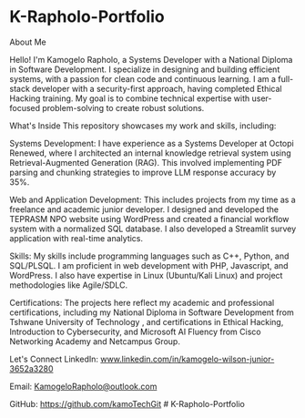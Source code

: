 # K-Rapholo-Portfolio
About Me

Hello! I'm Kamogelo Rapholo, a Systems Developer with a National Diploma in Software Development. I specialize in designing and building efficient systems, with a passion for clean code and continuous learning. I am a full-stack developer with a security-first approach, having completed Ethical Hacking training. My goal is to combine technical expertise with user-focused problem-solving to create robust solutions.

What's Inside
This repository showcases my work and skills, including:

Systems Development: I have experience as a Systems Developer at Octopi Renewed, where I architected an internal knowledge retrieval system using Retrieval-Augmented Generation (RAG). This involved implementing PDF parsing and chunking strategies to improve LLM response accuracy by 35%.

Web and Application Development: This includes projects from my time as a freelance and academic junior developer. I designed and developed the TEPRASM NPO website using WordPress and created a financial workflow system with a normalized SQL database. I also developed a Streamlit survey application with real-time analytics.

Skills: My skills include programming languages such as C++, Python, and SQL/PLSQL. I am proficient in web development with PHP, Javascript, and WordPress. I also have expertise in Linux (Ubuntu/Kali Linux) and project methodologies like Agile/SDLC.

Certifications: The projects here reflect my academic and professional certifications, including my National Diploma in Software Development from Tshwane University of Technology , and certifications in Ethical Hacking, Introduction to Cybersecurity, and Microsoft AI Fluency from Cisco Networking Academy and Netcampus Group.





Let's Connect
LinkedIn: www.linkedin.com/in/kamogelo-wilson-junior-3652a3280


Email: KamogeloRapholo@outlook.com 


GitHub: https://github.com/kamoTechGit 
#   K - R a p h o l o - P o r t f o l i o  
 